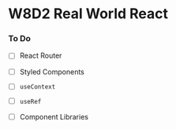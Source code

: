 # W8D2 Real World React

### To Do
- [ ] React Router
- [ ] Styled Components
- [ ] `useContext`
- [ ] `useRef`
- [ ] Component Libraries
















# 
